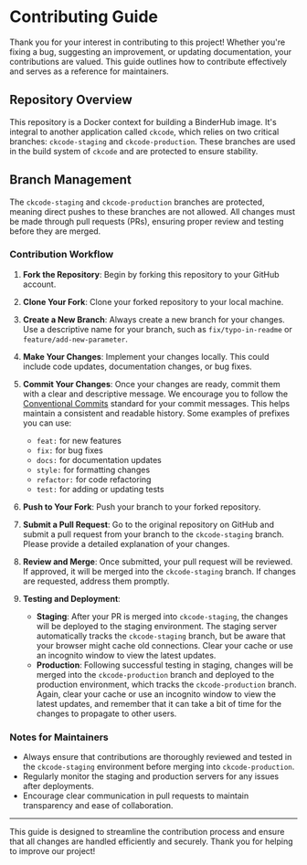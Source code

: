 # Contributing Guide

Thank you for your interest in contributing to this project! Whether you're fixing a bug, suggesting an improvement, or updating documentation, your contributions are valued. This guide outlines how to contribute effectively and serves as a reference for maintainers.

## Repository Overview

This repository is a Docker context for building a BinderHub image. It's integral to another application called `ckcode`, which relies on two critical branches: `ckcode-staging` and `ckcode-production`. These branches are used in the build system of `ckcode` and are protected to ensure stability.

## Branch Management

The `ckcode-staging` and `ckcode-production` branches are protected, meaning direct pushes to these branches are not allowed. All changes must be made through pull requests (PRs), ensuring proper review and testing before they are merged.

### Contribution Workflow

1. **Fork the Repository**: Begin by forking this repository to your GitHub account.

2. **Clone Your Fork**: Clone your forked repository to your local machine.

3. **Create a New Branch**: Always create a new branch for your changes. Use a descriptive name for your branch, such as `fix/typo-in-readme` or `feature/add-new-parameter`.

4. **Make Your Changes**: Implement your changes locally. This could include code updates, documentation changes, or bug fixes.

5. **Commit Your Changes**: Once your changes are ready, commit them with a clear and descriptive message. We encourage you to follow the [Conventional Commits](https://www.conventionalcommits.org/) standard for your commit messages. This helps maintain a consistent and readable history. Some examples of prefixes you can use:

   - `feat:` for new features
   - `fix:` for bug fixes
   - `docs:` for documentation updates
   - `style:` for formatting changes
   - `refactor:` for code refactoring
   - `test:` for adding or updating tests

6. **Push to Your Fork**: Push your branch to your forked repository.

7. **Submit a Pull Request**: Go to the original repository on GitHub and submit a pull request from your branch to the `ckcode-staging` branch. Please provide a detailed explanation of your changes.

8. **Review and Merge**: Once submitted, your pull request will be reviewed. If approved, it will be merged into the `ckcode-staging` branch. If changes are requested, address them promptly.

9. **Testing and Deployment**:
   - **Staging**: After your PR is merged into `ckcode-staging`, the changes will be deployed to the staging environment. The staging server automatically tracks the `ckcode-staging` branch, but be aware that your browser might cache old connections. Clear your cache or use an incognito window to view the latest updates.
   - **Production**: Following successful testing in staging, changes will be merged into the `ckcode-production` branch and deployed to the production environment, which tracks the `ckcode-production` branch. Again, clear your cache or use an incognito window to view the latest updates, and remember that it can take a bit of time for the changes to propagate to other users.

### Notes for Maintainers

- Always ensure that contributions are thoroughly reviewed and tested in the `ckcode-staging` environment before merging into `ckcode-production`.
- Regularly monitor the staging and production servers for any issues after deployments.
- Encourage clear communication in pull requests to maintain transparency and ease of collaboration.

---

This guide is designed to streamline the contribution process and ensure that all changes are handled efficiently and securely. Thank you for helping to improve our project!
